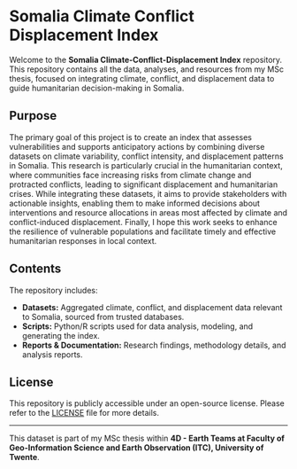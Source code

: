 # Somalia Climate Conflict Displacement Index

Welcome to the **Somalia Climate-Conflict-Displacement Index** repository. This repository contains all the data, analyses, and resources from my MSc thesis, focused on integrating climate, conflict, and displacement data to guide humanitarian decision-making in Somalia.

## Purpose

The primary goal of this project is to create an index that assesses vulnerabilities and supports anticipatory actions by combining diverse datasets on climate variability, conflict intensity, and displacement patterns in Somalia. This research is particularly crucial in the humanitarian context, where communities face increasing risks from climate change and protracted conflicts, leading to significant displacement and humanitarian crises. While integrating these datasets, it aims to provide stakeholders with actionable insights, enabling them to make informed decisions about interventions and resource allocations in areas most affected by climate and conflict-induced displacement. Finally, I hope this work seeks to enhance the resilience of vulnerable populations and facilitate timely and effective humanitarian responses in local context.


## Contents

The repository includes:
- **Datasets:** Aggregated climate, conflict, and displacement data relevant to Somalia, sourced from trusted databases.
- **Scripts:** Python/R scripts used for data analysis, modeling, and generating the index.
- **Reports & Documentation:** Research findings, methodology details, and analysis reports.


## License

This repository is publicly accessible under an open-source license. Please refer to the [LICENSE](LICENSE) file for more details.


---

This dataset is part of my MSc thesis within **4D - Earth Teams at Faculty of Geo-Information Science and Earth Observation (ITC), University of Twente**.


